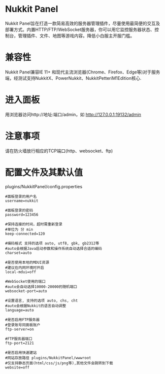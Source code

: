 # Nukkit Panel
Nukkit Panel旨在打造一款简易高效的服务器管理插件，尽量使用最简便的交互及部署方式。内置HTTP/FTP/WebSocket服务器，你可以用它监控服务器状态、控制台，管理插件、文件、地图等游戏内容。降低小白服主开服门槛。

# 兼容性
Nukkit Panel兼容IE 11+ 和现代主流浏览器(Chrome、Firefox、Edge等)​
对于服务端，经测试支持NukkitX、PowerNukkit、NukkitPetteriM1Edition核心.

# 进入面板
用浏览器访问http://地址:端口/admin，如 http://127.0.0.1:19132/admin

# 注意事项
请在防火墙放行相应的TCP端口(http、websocket、ftp)

# 配置文件及其默认值
plugins/NukkitPanel/config.properties
```
#面板登录的用户名
username=nukkit

#面板登录的密码
password=123456

#保持连接的时间，超时需重新登录
#单位为 分 min
keep-connected=120

#编码格式 支持的选项 auto, utf8, gbk, gb2312等
#auto会根据Java启动参数和操作系统自动选择合适的编码
charset=auto

#是否使用本地的MDUI资源
#建议在内网环境时开启
local-mdui=off

#WebSocket使用的端口
#auto会自动选择10000-20000的随机端口
websocket-port=auto

#设置语言, 支持的选项 auto, chs, cht
#auto会根据Nukkit的语言自动调整
language=auto

#是否启用FTP服务器
#登录账号同面板账户
ftp-server=on

#FTP服务器端口
ftp-port=2121

#是否启用快速建站
#网站存放路径 plugins/NukkitPanel/wwwroot
#仅支持静态页面(html/css/js/png等),其他文件会跳转到下载
website=off
```
